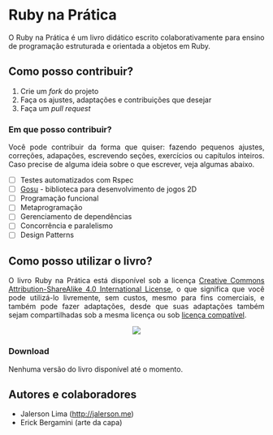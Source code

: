 # Ruby na Prática

<p align="justify">
  O Ruby na Prática é um livro didático escrito colaborativamente para ensino de programação estruturada e orientada a
  objetos em Ruby.
</p>

## Como posso contribuir?

1. Crie um _fork_ do projeto
2. Faça os ajustes, adaptações e contribuições que desejar
3. Faça um _pull request_

### Em que posso contribuir?

<p align="justify">
  Você pode contribuir da forma que quiser: fazendo pequenos ajustes, correções, adapações, escrevendo seções, exercícios ou
  capítulos inteiros. Caso precise de alguma ideia sobre o que escrever, veja algumas abaixo.
</p>

- [ ] Testes automatizados com Rspec
- [ ] [Gosu](https://www.libgosu.org/) - biblioteca para desenvolvimento de jogos 2D
- [ ] Programação funcional
- [ ] Metaprogramação
- [ ] Gerenciamento de dependências
- [ ] Concorrência e paralelismo
- [ ] Design Patterns

## Como posso utilizar o livro?

<p align="justify">
  O livro Ruby na Prática está disponível sob a licença <a href="http://creativecommons.org/licenses/by-sa/4.0/">Creative
  Commons Attribution-ShareAlike 4.0 International License</a>, o que significa que você pode utilizá-lo livremente, sem
  custos, mesmo para fins comerciais, e também pode fazer adaptações, desde que suas adaptações também sejam compartilhadas
  sob a mesma licença ou sob <a href="https://creativecommons.org/compatiblelicenses">licença compatível</a>.
</p>

<p align="center">
  <a href="http://creativecommons.org/licenses/by-sa/4.0/">
    <img src="https://licensebuttons.net/l/by-sa/4.0/88x31.png">
  </a>
</p>

### Download

<p>Nenhuma versão do livro disponível até o momento.</p>

## Autores e colaboradores

* Jalerson Lima (http://jalerson.me)
* Erick Bergamini (arte da capa)
